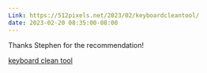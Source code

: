 ```yaml
---
Link: https://512pixels.net/2023/02/keyboardcleantool/
date: 2023-02-20 08:35:00-08:00
---
```


Thanks Stephen for the recommendation!

[keyboard clean tool](https://folivora.ai/keyboardcleantool)